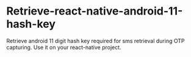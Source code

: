# Retrieve-react-native-android-11-hash-key
Retrieve android 11 digit hash key required for sms retrieval during OTP capturing. Use it on your react-native project.
